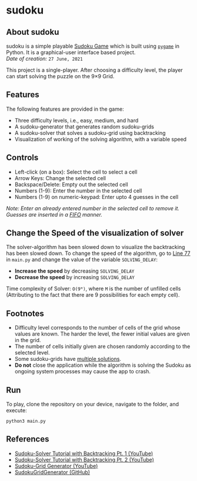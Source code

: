 # sudoku

## About sudoku

sudoku is a simple playable [Sudoku Game](https://en.wikipedia.org/wiki/Sudoku) which is built using [`pygame`](https://www.pygame.org/docs/) in Python. It is a graphical-user interface based project. \
*Date of creation:* `27 June, 2021`

This project is a single-player. After choosing a difficulty level, the player can start solving the puzzle on the 9×9 Grid.

## Features

The following features are provided in the game:
- Three difficulty levels, i.e., easy, medium, and hard
- A sudoku-generator that generates random sudoku-grids
- A sudoku-solver that solves a sudoku-grid using backtracking
- Visualization of working of the solving algorithm, with a variable speed

## Controls

- Left-click (on a box): Select the cell to select a cell
- Arrow Keys: Change the selected cell
- Backspace/Delete: Empty out the selected cell
- Numbers (1-9): Enter the number in the selected cell
- Numbers (1-9) on numeric-keypad: Enter upto 4 guesses in the cell

*Note: Enter an already entered number in the selected cell to remove it. Guesses are inserted in a [FIFO]([https://en.wikipedia.org/wiki/FIFO](https://en.wikipedia.org/wiki/FIFO_(computing_and_electronics))) manner.*

## Change the Speed of the visualization of solver

The solver-algorithm has been slowed down to visualize the backtracking has been slowed down. To change the speed of the algorithm, go to [Line 77]() in `main.py` and change the value of the variable `SOLVING_DELAY`:
- <b>Increase the speed</b> by decreasing `SOLVING_DELAY`
- <b>Decrease the speed</b> by increasing `SOLVING_DELAY`

Time complexity of Solver: `O(9ᴹ)`, where `M` is the number of unfilled cells (Attributing to the fact that there are 9 possibilities for each empty cell).

## Footnotes

- Difficulty level corresponds to the number of cells of the grid whose values are known. The harder the level, the fewer initial values are given in the grid.
- The number of cells initially given are chosen randomly according to the selected level.
- Some sudoku-grids have [multiple solutions](https://masteringsudoku.com/can-sudoku-have-multiple-solutions/).
- <b>Do not</b> close the application while the algorithm is solving the Sudoku as ongoing system processes may cause the app to crash.

## Run

To play, clone the repository on your device, navigate to the folder, and execute:

```
python3 main.py
```

## References

- [Sudoku-Solver Tutorial with Backtracking Pt. 1 (YouTube)](https://www.youtube.com/watch?v=eqUwSA0xI-s)
- [Sudoku-Solver Tutorial with Backtracking Pt. 2 (YouTube)](https://www.youtube.com/watch?v=lK4N8E6uNr4)
- [Sudoku-Grid Generator (YouTube)](https://www.youtube.com/watch?v=LHCHH5siBCg)
- [SudokuGridGenerator (GitHub)](https://github.com/mfgravesjr/finished-projects/tree/master/SudokuGridGenerator)
